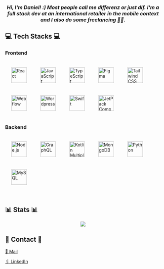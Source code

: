 ### _<div align="center">Hi, I'm Daniel! :) Most people call me differenz or just dif. I'm a full stack dev at an international retailer in the mobile context and I also do some freelancing 🙌🏻. </div>_

###

<h2 align="left">💻 Tech Stacks 💻</h2>

### Frontend

<div align="start">  
<a href="https://reactjs.org/" target="_blank"><img style="margin: 20px" src="https://github.com/user-attachments/assets/0b4a893c-8825-4fff-a0ce-bc5cec258e31" alt="React" height="50" /></a>  
<a href="https://www.javascript.com/" target="_blank"><img style="margin: 20px" src="https://github.com/user-attachments/assets/6803db10-bf25-433d-a91b-8e5ed5ac7699" alt="JavaScript" height="50" /></a>  
<a href="https://www.typescriptlang.org/" target="_blank"><img style="margin: 20px" src="https://github.com/user-attachments/assets/9994d36c-b12a-4706-af11-7363804f1f93" alt="TypeScript" height="50" /></a>  
<a href="https://www.figma.com/" target="_blank"><img style="margin: 20px" src="https://profilinator.rishav.dev/skills-assets/figma-icon.svg" alt="Figma" height="50" /></a>  
<a href="https://www.tailwindcss.com/" target="_blank"><img style="margin: 20px" src="https://profilinator.rishav.dev/skills-assets/tailwindcss.svg" alt="Tailwind CSS" height="50" /></a>  
<a href="https://webflow.com/" target="_blank"><img style="margin: 20px" src="https://www.svgrepo.com/show/331642/webflow.svg" alt="Webflow" height="50" /></a>  
<a href="https://wordpress.org" target="_blank"><img style="margin: 20px" src="https://cdn.icon-icons.com/icons2/1381/PNG/512/wordpress_94199.png" alt="Wordpress" height="50" /></a>  
<a href="https://developer.apple.com/swift/" target="_blank"><img style="margin: 20px" src="https://developer.apple.com/swift/images/swift-og.png" alt="Swift" height="50" /></a>  
<a href="https://developer.android.com/compose" target="_blank"><img style="margin: 20px" src="https://encrypted-tbn0.gstatic.com/images?q=tbn:ANd9GcSpmYrXnE51Hn7cTHaoJfbIZwZMF8chYRnB6A&s" alt="JetPack Compose" height="50" /></a>  
</div>

### Backend

<div align="start">  
<a href="https://nodejs.org/" target="_blank"><img style="margin: 20px" src="https://github.com/user-attachments/assets/5aa642d8-3632-4c7d-97ce-53169b5aa8de" alt="Node.js" height="50" /></a>  
<a href="https://graphql.org/" target="_blank"><img style="margin: 20px" src="https://profilinator.rishav.dev/skills-assets/graphql.png" alt="GraphQL" height="50" /></a>  
<a href="https://kotlinlang.org/docs/multiplatform.html" target="_blank"><img style="margin: 20px" src="https://upload.wikimedia.org/wikipedia/commons/thumb/0/06/Kotlin_Icon.svg/1200px-Kotlin_Icon.svg.png" alt="Kotlin Multiplatform" height="50" /></a>  
<a href="https://www.mongodb.com/" target="_blank"><img style="margin: 20px" src="https://github.com/user-attachments/assets/a0e0cde1-9940-4d45-9845-adddaa61b691" alt="MongoDB" height="50" /></a>  
<a href="https://www.python.org/" target="_blank"><img style="margin: 20px" src="https://github.com/user-attachments/assets/3fc83f6d-22db-41c1-883b-1c31622748f3" alt="Python" height="50" /></a>   
<a href="https://www.mysql.com/" target="_blank"><img style="margin: 20px" src="https://github.com/user-attachments/assets/96e07d28-6d16-4ebf-8312-65a601d88660" alt="MySQL" height="50" /></a>  
</div>

<br/>


## 📊 Stats 📊

<div align="center">
  <img src="https://github-readme-streak-stats.herokuapp.com?user=d1fferenz&theme=transparent&hide_border=true" align="center" />
</div>  


## 📱 Contact 📱 ##
[📧 Mail](daniel.dierdorf@alliteration.io)

[🖇️ LinkedIn](https://www.linkedin.com/in/daniel-dierdorf-05920a246/)




